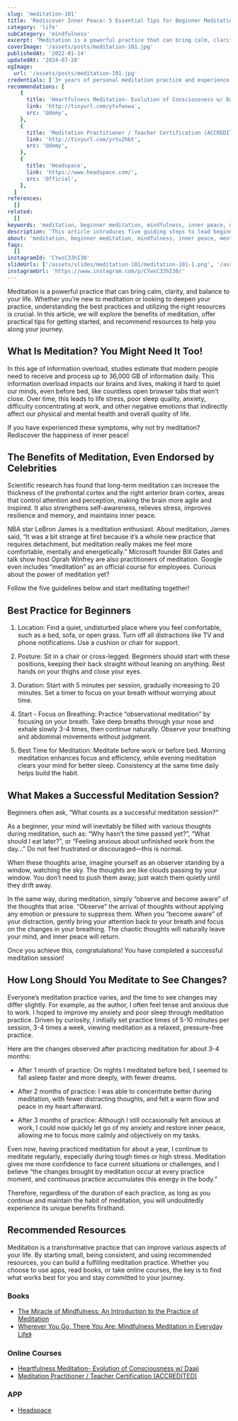 ```yaml
---
slug: 'meditation-101'
title: 'Rediscover Inner Peace: 5 Essential Tips for Beginner Meditation Practitioners'
category: 'life'
subCategory: 'mindfulness'
excerpt: "Meditation is a powerful practice that can bring calm, clarity, and balance to your life. Whether you’re new to meditation or looking to deepen your practice, understanding the best practices and utilizing the right resources is crucial. In this article, we will explore the benefits of meditation, offer practical tips for getting started, and recommend resources to help you along your journey."
coverImage: '/assets/posts/meditation-101.jpg'
publishedAt: '2022-01-14'
updatedAt: '2024-07-28'
ogImage:
  url: '/assets/posts/meditation-101.jpg'
credentials: ['3+ years of personal meditation practice and experience']
recommendations: [
    {
      title: 'Heartfulness Meditation- Evolution of Consciousness w/ Daaji',
      link: 'http://tinyurl.com/ytvfwswa',
      src: 'Udemy',
    },
    {
      title: 'Meditation Practitioner / Teacher Certification (ACCREDITED)',
      link: 'http://tinyurl.com/yrtu2hbt',
      src: 'Udemy',
    },
    {
      title: 'Headspace',
      link: 'https://www.headspace.com/',
      src: 'Official',
    },
  ]
references:
  []
related:
  []
keywords: 'meditation, beginner meditation, mindfulness, inner peace, mental clarity, meditation tips, relaxation, stress relief, mental health, mindfulness practice'
description: 'This article introduces five guiding steps to lead beginners into the world of mindfulness and experience the transformative effects of meditation.'
about: 'meditation, beginner meditation, mindfulness, inner peace, mental clarity, meditation tips, relaxation, stress relief, mental health, mindfulness practice'
faqs:
  []
instagramId: 'CYwsC33hI30'
slideUrls: ['/assets/slides/meditation-101/meditation-101-1.png', '/assets/slides/meditation-101/meditation-101-2.png', '/assets/slides/meditation-101/meditation-101-3.png', '/assets/slides/meditation-101/meditation-101-4.png', '/assets/slides/meditation-101/meditation-101-5.png', '/assets/slides/meditation-101/meditation-101-6.png']
instagramUrl: 'https://www.instagram.com/p/CYwsC33hI30/'
---
```


Meditation is a powerful practice that can bring calm, clarity, and balance to your life. Whether you’re new to meditation or looking to deepen your practice, understanding the best practices and utilizing the right resources is crucial. In this article, we will explore the benefits of meditation, offer practical tips for getting started, and recommend resources to help you along your journey.

## What Is Meditation? You Might Need It Too!

In this age of information overload, studies estimate that modern people need to receive and process up to 36,000 GB of information daily. This information overload impacts our brains and lives, making it hard to quiet our minds, even before bed, like countless open browser tabs that won’t close. Over time, this leads to life stress, poor sleep quality, anxiety, difficulty concentrating at work, and other negative emotions that indirectly affect our physical and mental health and overall quality of life.

If you have experienced these symptoms, why not try meditation? Rediscover the happiness of inner peace!

## The Benefits of Meditation, Even Endorsed by Celebrities

Scientific research has found that long-term meditation can increase the thickness of the prefrontal cortex and the right anterior brain cortex, areas that control attention and perception, making the brain more agile and inspired. It also strengthens self-awareness, relieves stress, improves resilience and memory, and maintains inner peace.

NBA star LeBron James is a meditation enthusiast. About meditation, James said, “It was a bit strange at first because it’s a whole new practice that requires detachment, but meditation really makes me feel more comfortable, mentally and energetically.” Microsoft founder Bill Gates and talk show host Oprah Winfrey are also practitioners of meditation. Google even includes “meditation” as an official course for employees. Curious about the power of meditation yet?

Follow the five guidelines below and start meditating together!

## Best Practice for Beginners

1. Location: Find a quiet, undisturbed place where you feel comfortable, such as a bed, sofa, or open grass. Turn off all distractions like TV and phone notifications. Use a cushion or chair for support.

2. Posture: Sit in a chair or cross-legged. Beginners should start with these positions, keeping their back straight without leaning on anything. Rest hands on your thighs and close your eyes.

3. Duration: Start with 5 minutes per session, gradually increasing to 20 minutes. Set a timer to focus on your breath without worrying about time.

4. Start - Focus on Breathing: Practice “observational meditation” by focusing on your breath. Take deep breaths through your nose and exhale slowly 3-4 times, then continue naturally. Observe your breathing and abdominal movements without judgment.

5. Best Time for Meditation: Meditate before work or before bed. Morning meditation enhances focus and efficiency, while evening meditation clears your mind for better sleep. Consistency at the same time daily helps build the habit.

## What Makes a Successful Meditation Session?

Beginners often ask, “What counts as a successful meditation session?”

As a beginner, your mind will inevitably be filled with various thoughts during meditation, such as: “Why hasn’t the time passed yet?”, “What should I eat later?”, or “Feeling anxious about unfinished work from the day…” Do not feel frustrated or discouraged—this is normal.

When these thoughts arise, imagine yourself as an observer standing by a window, watching the sky. The thoughts are like clouds passing by your window. You don’t need to push them away; just watch them quietly until they drift away.

In the same way, during meditation, simply “observe and become aware” of the thoughts that arise. “Observe” the arrival of thoughts without applying any emotion or pressure to suppress them. When you “become aware” of your distraction, gently bring your attention back to your breath and focus on the changes in your breathing. The chaotic thoughts will naturally leave your mind, and inner peace will return.

Once you achieve this, congratulations! You have completed a successful meditation session!

## How Long Should You Meditate to See Changes?

Everyone’s meditation practice varies, and the time to see changes may differ slightly.
For example, as the author, I often feel tense and anxious due to work. I hoped to improve my anxiety and poor sleep through meditation practice. Driven by curiosity, I initially set practice times of 5-10 minutes per session, 3-4 times a week, viewing meditation as a relaxed, pressure-free practice.

Here are the changes observed after practicing meditation for about 3-4 months:

* After 1 month of practice: On nights I meditated before bed, I seemed to fall asleep faster and more deeply, with fewer dreams.

* After 2 months of practice: I was able to concentrate better during meditation, with fewer distracting thoughts, and felt a warm flow and peace in my heart afterward.

* After 3 months of practice: Although I still occasionally felt anxious at work, I could now quickly let go of my anxiety and restore inner peace, allowing me to focus more calmly and objectively on my tasks.

Even now, having practiced meditation for about a year, I continue to meditate regularly, especially during tough times or high stress. Meditation gives me more confidence to face current situations or challenges, and I believe “the changes brought by meditation occur at every practice moment, and continuous practice accumulates this energy in the body.”

Therefore, regardless of the duration of each practice, as long as you continue and maintain the habit of meditation, you will undoubtedly experience its unique benefits firsthand.

## Recommended Resources

Meditation is a transformative practice that can improve various aspects of your life. By starting small, being consistent, and using recommended resources, you can build a fulfilling meditation practice. Whether you choose to use apps, read books, or take online courses, the key is to find what works best for you and stay committed to your journey.

### Books
* [The Miracle of Mindfulness: An Introduction to the Practice of Meditation](https://www.amazon.com/Miracle-Mindfulness-Introduction-Practice-Meditation/dp/0807012394)
* [Wherever You Go, There You Are: Mindfulness Meditation in Everyday Life》](https://www.amazon.com/Wherever-You-There-Are-Mindfulness/dp/1401307787)

### Online Courses
* [Heartfulness Meditation- Evolution of Consciousness w/ Daaji](http://tinyurl.com/ytvfwswa "affiliate")
* [Meditation Practitioner / Teacher Certification (ACCREDITED)](http://tinyurl.com/yrtu2hbt "affiliate")

### APP
* [Headspace](https://www.headspace.com/)
